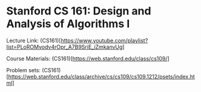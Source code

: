 # Stanford CS 161: Design and Analysis of Algorithms I


Lecture Link: (CS161)[https://www.youtube.com/playlist?list=PLoROMvodv4rOpr_A7B9SriE_iZmkanvUg]

Course Materials: (CS161)[https://web.stanford.edu/class/cs109/]

Problem sets: (CS161)[https://web.stanford.edu/class/archive/cs/cs109/cs109.1212/psets/index.html]
